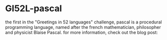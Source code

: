 # GI52L-pascal
the first in the "Greetings in 52 languages" challenge, pascal is a procedural programming language, named after the french mathematician, philosopher and physicist Blaise Pascal. for more information, check out the blog post: 
